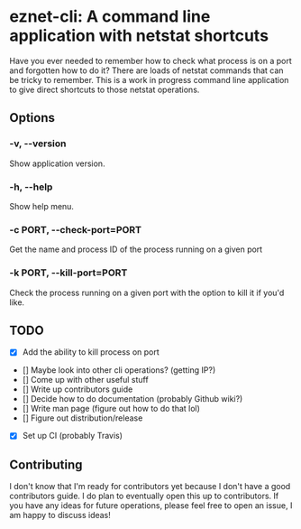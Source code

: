 # eznet-cli: A command line application with netstat shortcuts

Have you ever needed to remember how to check what process is on a port and forgotten how to do it? There are loads of netstat commands that can be tricky to remember. This is a work in progress command line application to give direct shortcuts to those netstat operations.

## Options

### -v, --version
Show application version.

### -h, --help
Show help menu.

### -c PORT, --check-port=PORT
Get the name and process ID of the process running on a given port

### -k PORT, --kill-port=PORT
Check the process running on a given port with the option to kill it if you'd like.

## TODO
* [x] Add the ability to kill process on port
* [] Maybe look into other cli operations? (getting IP?)
* [] Come up with other useful stuff
* [] Write up contributors guide
* [] Decide how to do documentation (probably Github wiki?)
* [] Write man page (figure out how to do that lol)
* [] Figure out distribution/release
* [x] Set up CI (probably Travis)

## Contributing
I don't know that I'm ready for contributors yet because I don't have a good contributors guide. I do plan to eventually open this up to contributors. If you have any ideas for future operations, please feel free to open an issue, I am happy to discuss ideas!
